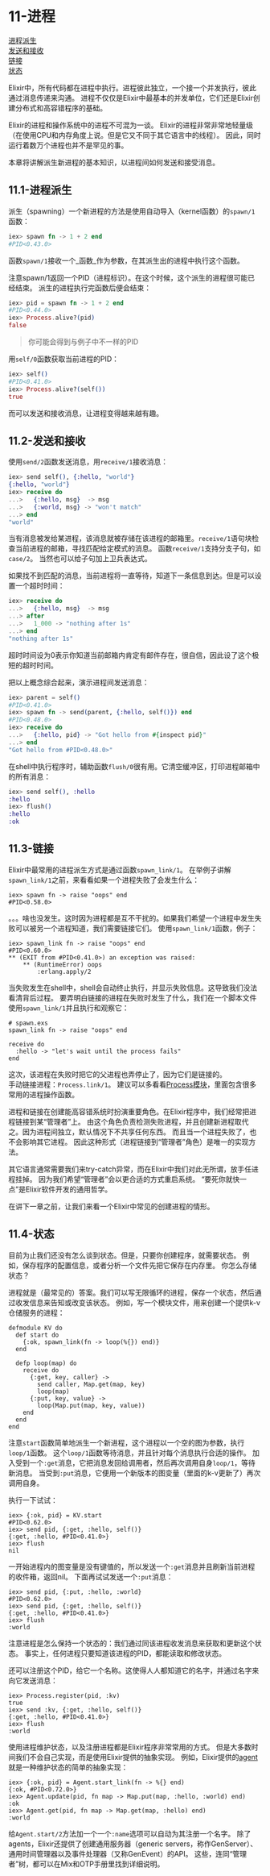 11-进程
=======
[进程派生](#111-%E8%BF%9B%E7%A8%8B%E6%B4%BE%E7%94%9F) <br/>
[发送和接收](#112-%E5%8F%91%E9%80%81%E5%92%8C%E6%8E%A5%E6%94%B6) <br/>
[链接](#113-%E9%93%BE%E6%8E%A5) <br/>
[状态](#114-%E7%8A%B6%E6%80%81) <br/>

Elixir中，所有代码都在进程中执行。进程彼此独立，一个接一个并发执行，彼此通过消息传递来沟通。
进程不仅仅是Elixir中最基本的并发单位，它们还是Elixir创建分布式和高容错程序的基础。

Elixir的进程和操作系统中的进程不可混为一谈。
Elixir的进程非常非常地轻量级（在使用CPU和内存角度上说。但是它又不同于其它语言中的线程）。
因此，同时运行着数万个进程也并不是罕见的事。

本章将讲解派生新进程的基本知识，以进程间如何发送和接受消息。

## 11.1-进程派生
派生（spawning）一个新进程的方法是使用自动导入（kernel函数）的```spawn/1```函数：
```elixir
iex> spawn fn -> 1 + 2 end
#PID<0.43.0>
```

函数```spawn/1```接收一个_函数_作为参数，在其派生出的进程中执行这个函数。

注意spawn/1返回一个PID（进程标识）。在这个时候，这个派生的进程很可能已经结束。
派生的进程执行完函数后便会结束：
```elixir
iex> pid = spawn fn -> 1 + 2 end
#PID<0.44.0>
iex> Process.alive?(pid)
false
```

>你可能会得到与例子中不一样的PID

用```self/0```函数获取当前进程的PID：
```elixir
iex> self()
#PID<0.41.0>
iex> Process.alive?(self())
true
```

而可以发送和接收消息，让进程变得越来越有趣。

## 11.2-发送和接收
使用```send/2```函数发送消息，用```receive/1```接收消息：
```elixir
iex> send self(), {:hello, "world"}
{:hello, "world"}
iex> receive do
...>   {:hello, msg}  -> msg
...>   {:world, msg} -> "won't match"
...> end
"world"
```

当有消息被发给某进程，该消息就被存储在该进程的邮箱里。```receive/1```语句块检查当前进程的邮箱，寻找匹配给定模式的消息。
函数```receive/1```支持分支子句，如```case/2```。
当然也可以给子句加上卫兵表达式。

如果找不到匹配的消息，当前进程将一直等待，知道下一条信息到达。但是可以设置一个超时时间：
```elixir
iex> receive do
...>   {:hello, msg}  -> msg
...> after
...>   1_000 -> "nothing after 1s"
...> end
"nothing after 1s"
```

超时时间设为0表示你知道当前邮箱内肯定有邮件存在，很自信，因此设了这个极短的超时时间。

把以上概念综合起来，演示进程间发送消息：
```elixir
iex> parent = self()
#PID<0.41.0>
iex> spawn fn -> send(parent, {:hello, self()}) end
#PID<0.48.0>
iex> receive do
...>   {:hello, pid} -> "Got hello from #{inspect pid}"
...> end
"Got hello from #PID<0.48.0>"
```

在shell中执行程序时，辅助函数```flush/0```很有用。它清空缓冲区，打印进程邮箱中的所有消息：
```elixir
iex> send self(), :hello
:hello
iex> flush()
:hello
:ok
```

## 11.3-链接
Elixir中最常用的进程派生方式是通过函数```spawn_link/1```。
在举例子讲解```spawn_link/1```之前，来看看如果一个进程失败了会发生什么：
```
iex> spawn fn -> raise "oops" end
#PID<0.58.0>
```

。。。啥也没发生。这时因为进程都是互不干扰的。如果我们希望一个进程中发生失败可以被另一个进程知道，我们需要链接它们。
使用```spawn_link/1```函数，例子：
```
iex> spawn_link fn -> raise "oops" end
#PID<0.60.0>
** (EXIT from #PID<0.41.0>) an exception was raised:
    ** (RuntimeError) oops
        :erlang.apply/2
```

当失败发生在shell中，shell会自动终止执行，并显示失败信息。这导致我们没法看清背后过程。
要弄明白链接的进程在失败时发生了什么，我们在一个脚本文件使用```spawn_link/1```并且执行和观察它：
```
# spawn.exs
spawn_link fn -> raise "oops" end

receive do
  :hello -> "let's wait until the process fails"
end
```

这次，该进程在失败时把它的父进程也弄停止了，因为它们是链接的。<br/>
手动链接进程：```Process.link/1```。
建议可以多看看[Process模块](http://elixir-lang.org/docs/stable/elixir/Process.html)，里面包含很多常用的进程操作函数。

进程和链接在创建能高容错系统时扮演重要角色。在Elixir程序中，我们经常把进程链接到某“管理者”上。
由这个角色负责检测失败进程，并且创建新进程取代之。因为进程间独立，默认情况下不共享任何东西。
而且当一个进程失败了，也不会影响其它进程。
因此这种形式（进程链接到“管理者”角色）是唯一的实现方法。
<br/>

其它语言通常需要我们来try-catch异常，而在Elixir中我们对此无所谓，放手任进程挂掉。
因为我们希望“管理者”会以更合适的方式重启系统。
“要死你就快一点”是Elixir软件开发的通用哲学。
<br/>

在讲下一章之前，让我们来看一个Elixir中常见的创建进程的情形。

## 11.4-状态
目前为止我们还没有怎么谈到状态。但是，只要你创建程序，就需要状态。
例如，保存程序的配置信息，或者分析一个文件先把它保存在内存里。
你怎么存储状态？


进程就是（最常见的）答案。我们可以写无限循环的进程，保存一个状态，然后通过收发信息来告知或改变该状态。
例如，写一个模块文件，用来创建一个提供k-v仓储服务的进程：
```
defmodule KV do
  def start do
    {:ok, spawn_link(fn -> loop(%{}) end)}
  end

  defp loop(map) do
    receive do
      {:get, key, caller} ->
        send caller, Map.get(map, key)
        loop(map)
      {:put, key, value} ->
        loop(Map.put(map, key, value))
    end
  end
end
```

注意```start```函数简单地派生一个新进程，这个进程以一个空的图为参数，执行```loop/1```函数。
这个```loop/1```函数等待消息，并且针对每个消息执行合适的操作。
加入受到一个```:get```消息，它把消息发回给调用者，然后再次调用自身```loop/1```，等待新消息。
当受到```:put```消息，它便用一个新版本的图变量（里面的k-v更新了）再次调用自身。

执行一下试试：
```
iex> {:ok, pid} = KV.start
#PID<0.62.0>
iex> send pid, {:get, :hello, self()}
{:get, :hello, #PID<0.41.0>}
iex> flush
nil
```

一开始进程内的图变量是没有键值的，所以发送一个```:get```消息并且刷新当前进程的收件箱，返回nil。
下面再试试发送一个```:put```消息：
```
iex> send pid, {:put, :hello, :world}
#PID<0.62.0>
iex> send pid, {:get, :hello, self()}
{:get, :hello, #PID<0.41.0>}
iex> flush
:world
```

注意进程是怎么保持一个状态的：我们通过同该进程收发消息来获取和更新这个状态。
事实上，任何进程只要知道该进程的PID，都能读取和修改状态。

还可以注册这个PID，给它一个名称。这使得人人都知道它的名字，并通过名字来向它发送消息：
```
iex> Process.register(pid, :kv)
true
iex> send :kv, {:get, :hello, self()}
{:get, :hello, #PID<0.41.0>}
iex> flush
:world
```

使用进程维护状态，以及注册进程都是Elixir程序非常常用的方式。
但是大多数时间我们不会自己实现，而是使用Elixir提供的抽象实现。
例如，Elixir提供的[agent](http://elixir-lang.org/docs/stable/elixir/Agent.html)就是一种维护状态的简单的抽象实现：
```
iex> {:ok, pid} = Agent.start_link(fn -> %{} end)
{:ok, #PID<0.72.0>}
iex> Agent.update(pid, fn map -> Map.put(map, :hello, :world) end)
:ok
iex> Agent.get(pid, fn map -> Map.get(map, :hello) end)
:world
```

给```Agent.start/2```方法加一个一个```:name```选项可以自动为其注册一个名字。
除了agents，Elixir还提供了创建通用服务器（generic servers，称作GenServer）、
通用时间管理器以及事件处理器（又称GenEvent）的API。
这些，连同“管理者”树，都可以在Mix和OTP手册里找到详细说明。


